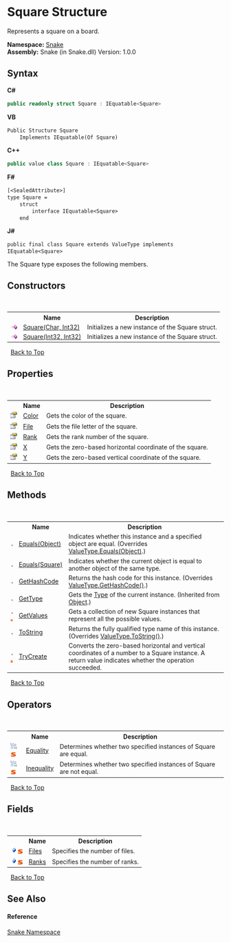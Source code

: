 # Square Structure
 

Represents a square on a board.

**Namespace:**&nbsp;<a href="N_Snake">Snake</a><br />**Assembly:**&nbsp;Snake (in Snake.dll) Version: 1.0.0

## Syntax

**C#**<br />
``` C#
public readonly struct Square : IEquatable<Square>
```

**VB**<br />
``` VB
Public Structure Square
	Implements IEquatable(Of Square)
```

**C++**<br />
``` C++
public value class Square : IEquatable<Square>
```

**F#**<br />
``` F#
[<SealedAttribute>]
type Square =  
    struct
        interface IEquatable<Square>
    end
```

**J#**<br />
``` J#
public final class Square extends ValueType implements IEquatable<Square>
```

The Square type exposes the following members.


## Constructors
&nbsp;<table><tr><th></th><th>Name</th><th>Description</th></tr><tr><td>![Public method](media/pubmethod.gif "Public method")</td><td><a href="M_Snake_Square__ctor">Square(Char, Int32)</a></td><td>
Initializes a new instance of the Square struct.</td></tr><tr><td>![Public method](media/pubmethod.gif "Public method")</td><td><a href="M_Snake_Square__ctor_1">Square(Int32, Int32)</a></td><td>
Initializes a new instance of the Square struct.</td></tr></table>&nbsp;
<a href="#square-structure">Back to Top</a>

## Properties
&nbsp;<table><tr><th></th><th>Name</th><th>Description</th></tr><tr><td>![Public property](media/pubproperty.gif "Public property")</td><td><a href="P_Snake_Square_Color">Color</a></td><td>
Gets the color of the square.</td></tr><tr><td>![Public property](media/pubproperty.gif "Public property")</td><td><a href="P_Snake_Square_File">File</a></td><td>
Gets the file letter of the square.</td></tr><tr><td>![Public property](media/pubproperty.gif "Public property")</td><td><a href="P_Snake_Square_Rank">Rank</a></td><td>
Gets the rank number of the square.</td></tr><tr><td>![Public property](media/pubproperty.gif "Public property")</td><td><a href="P_Snake_Square_X">X</a></td><td>
Gets the zero-based horizontal coordinate of the square.</td></tr><tr><td>![Public property](media/pubproperty.gif "Public property")</td><td><a href="P_Snake_Square_Y">Y</a></td><td>
Gets the zero-based vertical coordinate of the square.</td></tr></table>&nbsp;
<a href="#square-structure">Back to Top</a>

## Methods
&nbsp;<table><tr><th></th><th>Name</th><th>Description</th></tr><tr><td>![Public method](media/pubmethod.gif "Public method")</td><td><a href="M_Snake_Square_Equals_1">Equals(Object)</a></td><td>
Indicates whether this instance and a specified object are equal.
 (Overrides <a href="https://docs.microsoft.com/dotnet/api/system.valuetype.equals#System_ValueType_Equals_System_Object_" target="_blank" rel="noopener noreferrer">ValueType.Equals(Object)</a>.)</td></tr><tr><td>![Public method](media/pubmethod.gif "Public method")</td><td><a href="M_Snake_Square_Equals">Equals(Square)</a></td><td>
Indicates whether the current object is equal to another object of the same type.</td></tr><tr><td>![Public method](media/pubmethod.gif "Public method")</td><td><a href="M_Snake_Square_GetHashCode">GetHashCode</a></td><td>
Returns the hash code for this instance.
 (Overrides <a href="https://docs.microsoft.com/dotnet/api/system.valuetype.gethashcode#System_ValueType_GetHashCode" target="_blank" rel="noopener noreferrer">ValueType.GetHashCode()</a>.)</td></tr><tr><td>![Public method](media/pubmethod.gif "Public method")</td><td><a href="https://docs.microsoft.com/dotnet/api/system.object.gettype#System_Object_GetType" target="_blank" rel="noopener noreferrer">GetType</a></td><td>
Gets the <a href="https://docs.microsoft.com/dotnet/api/system.type" target="_blank" rel="noopener noreferrer">Type</a> of the current instance.
 (Inherited from <a href="https://docs.microsoft.com/dotnet/api/system.object" target="_blank" rel="noopener noreferrer">Object</a>.)</td></tr><tr><td>![Public method](media/pubmethod.gif "Public method")![Static member](media/static.gif "Static member")</td><td><a href="M_Snake_Square_GetValues">GetValues</a></td><td>
Gets a collection of new Square instances that represent all the possible values.</td></tr><tr><td>![Public method](media/pubmethod.gif "Public method")</td><td><a href="M_Snake_Square_ToString">ToString</a></td><td>
Returns the fully qualified type name of this instance.
 (Overrides <a href="https://docs.microsoft.com/dotnet/api/system.valuetype.tostring#System_ValueType_ToString" target="_blank" rel="noopener noreferrer">ValueType.ToString()</a>.)</td></tr><tr><td>![Public method](media/pubmethod.gif "Public method")![Static member](media/static.gif "Static member")</td><td><a href="M_Snake_Square_TryCreate">TryCreate</a></td><td>
Converts the zero-based horizontal and vertical coordinates of a number to a Square instance. A return value indicates whether the operation succeeded.</td></tr></table>&nbsp;
<a href="#square-structure">Back to Top</a>

## Operators
&nbsp;<table><tr><th></th><th>Name</th><th>Description</th></tr><tr><td>![Public operator](media/puboperator.gif "Public operator")![Static member](media/static.gif "Static member")</td><td><a href="M_Snake_Square_op_Equality">Equality</a></td><td>
Determines whether two specified instances of Square are equal.</td></tr><tr><td>![Public operator](media/puboperator.gif "Public operator")![Static member](media/static.gif "Static member")</td><td><a href="M_Snake_Square_op_Inequality">Inequality</a></td><td>
Determines whether two specified instances of Square are not equal.</td></tr></table>&nbsp;
<a href="#square-structure">Back to Top</a>

## Fields
&nbsp;<table><tr><th></th><th>Name</th><th>Description</th></tr><tr><td>![Public field](media/pubfield.gif "Public field")![Static member](media/static.gif "Static member")</td><td><a href="F_Snake_Square_Files">Files</a></td><td>
Specifies the number of files.</td></tr><tr><td>![Public field](media/pubfield.gif "Public field")![Static member](media/static.gif "Static member")</td><td><a href="F_Snake_Square_Ranks">Ranks</a></td><td>
Specifies the number of ranks.</td></tr></table>&nbsp;
<a href="#square-structure">Back to Top</a>

## See Also


#### Reference
<a href="N_Snake">Snake Namespace</a><br />